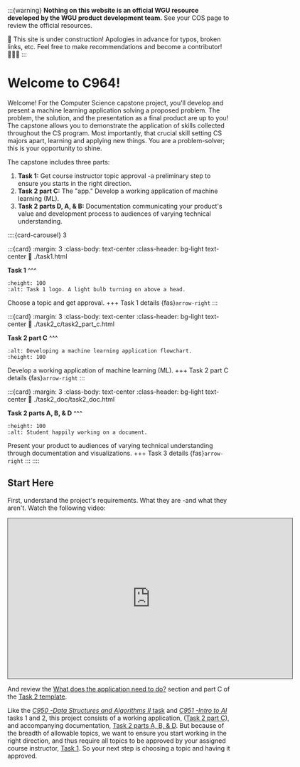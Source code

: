 <!-- hack to open links in new tab -->
<!-- <head>
    <base target="_blank">
</head> -->

:::{warning}
**Nothing on this website is an official WGU resource developed by the WGU product development team.** See your COS page to review the official resources.

🚧 This site is under construction! Apologies in advance for typos, broken links, etc. Feel free to make recommendations and become a contributor! 👷🏽‍♀️
:::

<!-- :::{warning}
On 9/25/2023, C964 was updated to a new version, (SIM3). Though the rubric and task directions were reworded, **the actual requirements and their assessment criteria are unchanged.** The guidance and templates on this website apply to both versions.
::: -->

<!-- :::{warning}
When opening the official C964 COS page you may see pop-up message below. *Please ignore the text in bold.* While C964 will be updated on 9/25, you CAN stay in the current version. Those who have started the course (i.e., have an assigned CI) will NOT automatically be moved to the new one -unless they request it. Furthermore, the update will not change the project requirements. Therefore, your best option for success is to move forward, follow the advice of your program mentor, and refer to this website.

The pop-up (bold text can be ignored):
>Hello! A new version of the Computer Science Capstone will launch on September 25, 2023. The new version includes some new course content as well as an updated assessment and rubric. If you've already engaged in most of the course content, and especially if you have started working on your project, **your best option for success is to complete your project before this date. If you are unable to do so, you will be moved into this new version on September 25th and will have to revisit the course content and your project.** If you have any questions, please reach out to your instructor or program mentor.
::: -->

# Welcome to C964!

Welcome! For the Computer Science capstone project, you'll develop and present a machine learning application solving a proposed problem. The problem, the solution, and the presentation as a final product are up to you! The capstone allows you to demonstrate the application of skills collected throughout the CS program. Most importantly, that crucial skill setting CS majors apart, learning and applying new things. You are a problem-solver; this is your opportunity to shine.

The capstone includes three parts:

1. **Task 1:** Get course instructor topic approval -a preliminary step to ensure you starts in the right direction.
2. **Task 2 part C:** The "app." Develop a working application of machine learning (ML).
3. **Task 2 parts D, A, & B:** Documentation communicating your product's value and development process to audiences of varying technical understanding.

::::{card-carousel} 3

:::{card}
:margin: 3
:class-body: text-center
:class-header: bg-light text-center
:link: ./task1.html

**Task 1**
^^^

```{image} ./url_images/idea-b.png
:height: 100
:alt: Task 1 logo. A light bulb turning on above a head. 
```

Choose a topic and get approval.
+++
Task 1 details {fas}`arrow-right`
:::

:::{card}
:margin: 3
:class-body: text-center
:class-header: bg-light text-center
:link: ./task2_c/task2_part_c.html

**Task 2 part C**
^^^

```{image} ./url_images/ml_process_summary.png
:alt: Developing a machine learning application flowchart.
:height: 100
```

Develop a working application of machine learning (ML).
+++
Task 2 part C details {fas}`arrow-right`
:::

:::{card}
:margin: 3
:class-body: text-center
:class-header: bg-light text-center
:link: ./task2_doc/task2_doc.html

**Task 2 parts A, B, & D**
^^^

```{image} ./url_images/document-a.jpg
:height: 100
:alt: Student happily working on a document.  
```

Present your product to audiences of varying technical understanding through documentation and visualizations.
+++
Task 3 details {fas}`arrow-right`
:::
::::

## Start Here

First, understand the project's requirements. What they are -and what they aren't. Watch the following video:

<iframe 
    src="https://wgu.hosted.panopto.com/Panopto/Pages/Embed.aspx?id=8bb97182-1e41-4b6f-9218-ad9201579ada&autoplay=false&offerviewer=true&showtitle=true&showbrand=true&captions=true&interactivity=all"
    title="C964 Overview"
    alt= "Getting Started on the Capstone by Dr. Jim Ashe video title page."
    width="640px"
    height="360px"
    style="border: 1px solid #464646;"
    allowfullscreen allow="autoplay"
>
</iframe>

And review the [What does the application need to do?](task2_part_c:what_does_the_application_need_to_do) section and part C of the [Task 2 template](./resources/C964_task_2_template.docx).

Like the [*C950 -Data Structures and Algorithms II* task](https://ashejim.github.io/C964/task2_c/task2_part_c.html#can-i-use-my-c950-project-for-c964) and [*C951 -Intro to AI*](https://ashejim.github.io/C964/task2_c/task2_part_c.html#can-i-use-my-c951-task-1-or-2-for-c964) tasks 1 and 2, this project consists of a working application, ([Task 2 part C](task2_part_c)), and accompanying documentation, [Task 2 parts A, B, & D](task2_doc). But because of the breadth of allowable topics, we want to ensure you start working in the right direction, and thus require all topics to be approved by your assigned course instructor, [Task 1](task1). So your next step is choosing a topic and having it approved.